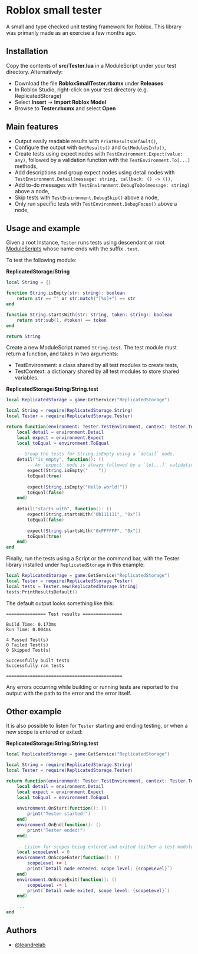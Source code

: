 # Roblox small tester

A small and type checked unit testing framework for Roblox. This library was primarily made as an exercise a few months ago.

## Installation

Copy the contents of **src/Tester.lua** in a ModuleScript under your test directory. Alternatively:

* Download the file **RobloxSmallTester.rbxmx** under **Releases**
* In Roblox Studio, right-click on your test directory (e.g. ReplicatedStorage)
* Select **Insert** -> **Import Roblox Model**
* Browse to **Tester.rbxmx** and select **Open**

## Main features

* Output easily readable results with `PrintResultsDefault()`,
* Configure the output with `GetResults()` and `GetModulesInfo()`,
* Create tests using expect nodes with `TestEnvironment.Expect(value: any)`, followed by a validation function with the `TestEnvironment.To[...]` methods,
* Add descriptions and group expect nodes using detail nodes with `TestEnvironment.Detail(message: string, callback: () -> ())`,
* Add to-do messages with `TestEnvironment.DebugToDo(message: string)` above a node,
* Skip tests with `TestEnvironment.DebugSkip()` above a node,
* Only run specific tests with `TestEnvironment.DebugFocus()` above a node,

## Usage and example

Given a root Instance, `Tester` runs tests using descendant or root [ModuleScripts](https://create.roblox.com/docs/reference/engine/classes/ModuleScript) whose name ends with the suffix `.test`.

To test the following module:

**ReplicatedStorage**/**String**

```lua
local String = {}

function String.isEmpty(str: string): boolean
    return str == "" or str:match("[%s]+") == str
end

function String.startsWith(str: string, token: string): boolean
    return str:sub(1, #token) == token
end

return String
```

Create a new ModuleScript named `String.test`.
The test module must return a function, and takes in two arguments:

* TestEnvironment: a class shared by all test modules to create tests,
* TestContext: a dictionary shared by all test modules to store shared variables.

**ReplicatedStorage**/**String**/**String.test**

```lua
local ReplicatedStorage = game:GetService("ReplicatedStorage")

local String = require(ReplicatedStorage.String)
local Tester = require(ReplicatedStorage.Tester)

return function(environment: Tester.TestEnvironment, context: Tester.TestContext): ()
    local detail = environment.Detail
    local expect = environment.Expect
    local toEqual = environment.ToEqual
    
    -- Group the tests for String.isEmpty using a `detail` node.
    detail("is empty", function(): ()
        -- An `expect` node is always followed by a `to[...]` validation check.
        expect(String.isEmpty("    "))
        toEqual(true)
        
        expect(String.isEmpty("Hello world!"))
        toEqual(false)
    end)
    
    detail("starts with", function(): ()
        expect(String.startsWith("0b111111", "0x"))
        toEqual(false)
        
        expect(String.startsWith("0xFFFFFF", "0x"))
        toEqual(true)
    end)
end
```

Finally, run the tests using a Script or the command bar, with the Tester library installed under `ReplicatedStorage` in this example:

```lua
local ReplicatedStorage = game:GetService("ReplicatedStorage")
local Tester = require(ReplicatedStorage.Tester)
local tests = Tester.new(ReplicatedStorage.String)
tests:PrintResultsDefault()
```

The default output looks something like this:

```
=============== Test results ===============

Build Time: 0.173ms
Run Time: 0.004ms

4 Passed Test(s)
0 Failed Test(s)
0 Skipped Test(s)

Successfully built tests
Successfully ran tests

============================================
```

Any errors occurring while building or running tests are reported to the output with the path to the error and the error itself.

## Other example

It is also possible to listen for `Tester` starting and ending testing, or when a new scope is entered or exited:

**ReplicatedStorage**/**String**/**String.test**

```lua
local ReplicatedStorage = game:GetService("ReplicatedStorage")

local String = require(ReplicatedStorage.String)
local Tester = require(ReplicatedStorage.Tester)

return function(environment: Tester.TestEnvironment, context: Tester.TestContext): ()
    local detail = environment.Detail
    local expect = environment.Expect
    local toEqual = environment.ToEqual
    
    environment.OnStart(function(): ()
        print("Tester started!")
    end)
    environment.OnEnd(function(): ()
        print("Tester ended!")
    end)
    
    -- Listen for scopes being entered and exited (either a test module or a detail node)
    local scopeLevel = 0
    environment.OnScopeEnter(function(): ()
        scopeLevel += 1
        print(`Detail node entered, scope level: {scopeLevel}`)
    end)
    environment.OnScopeExit(function(): ()
        scopeLevel -= 1
        print(`Detail node exited, scope level: {scopeLevel}`)
    end)

    ...
end
```

## Authors

* [@leandrelab](https://www.github.com/leandrelab)
